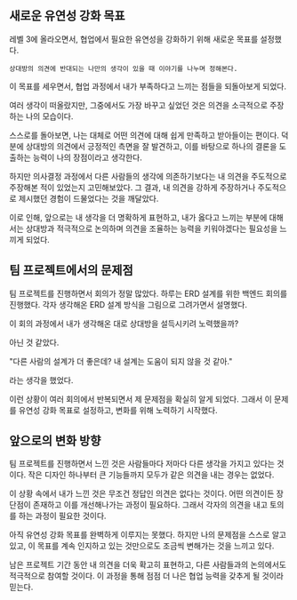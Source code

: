 ## 새로운 유연성 강화 목표

레벨 3에 올라오면서, 협업에서 필요한 유연성을 강화하기 위해 새로운 목표를 설정했다.

`상대방의 의견에 반대되는 나만의 생각이 있을 때 이야기를 나누며 정해본다.`

이 목표를 세우면서, 협업 과정에서 내가 부족하다고 느끼는 점들을 되돌아보게 되었다. 

여러 생각이 떠올랐지만, 그중에서도 가장 바꾸고 싶었던 것은 의견을 소극적으로 주장하는 나의 모습이다.

스스로를 돌아보면, 나는 대체로 어떤 의견에 대해 쉽게 만족하고 받아들이는 편이다. 덕분에 상대방의 의견에서 긍정적인 측면을 잘 발견하고, 이를 바탕으로 하나의 결론을 도출하는 능력이 나의 장점이라고 생각한다.

하지만 의사결정 과정에서 다른 사람들의 생각에 의존하기보다는 내 의견을 주도적으로 주장해본 적이 있었는지 고민해보았다. 그 결과, 내 의견을 강하게 주장하거나 주도적으로 제시했던 경험이 드물었다는 것을 깨달았다.

이로 인해, 앞으로는 내 생각을 더 명확하게 표현하고, 내가 옳다고 느끼는 부분에 대해서는 상대방과 적극적으로 논의하며 의견을 조율하는 능력을 키워야겠다는 필요성을 느끼게 되었다.

## 팀 프로젝트에서의 문제점

팀 프로젝트를 진행하면서 회의가 정말 많았다. 하루는 ERD 설계를 위한 백엔드 회의를 진행했다. 각자 생각해온 ERD 설계 방식을 그림으로 그려가면서 설명했다.

이 회의 과정에서 내가 생각해온 대로 상대방을 설득시키려 노력했을까?

아닌 것 같았다.

"다른 사람의 설계가 더 좋은데? 내 설계는 도움이 되지 않을 것 같아."

라는 생각을 했었다.

이런 상황이 여러 회의에서 반복되면서 제 문제점을 확실히 알게 되었다. 그래서 이 문제를 유연성 강화 목표로 설정하고, 변화를 위해 노력하기 시작했다.

## 앞으로의 변화 방향

팀 프로젝트를 진행하면서 느낀 것은 사람들마다 저마다 다른 생각을 가지고 있다는 것이다. 작은 디자인 하나부터 큰 기능들까지 모두가 같은 의견을 내는 경우는 없었다.

이 상황 속에서 내가 느낀 것은 무조건 정답인 의견은 없다는 것이다. 어떤 의견이든 장단점이 존재하고 이를 개선해나가는 과정이 필요하다. 그래서 각자의 의견을 내고 토의를 하는 과정이 필요한 것이다.

아직 유연성 강화 목표를 완벽하게 이루지는 못했다. 하지만 나의 문제점을 스스로 알고 있고, 이 목표를 계속 인지하고 있는 것만으로도 조금씩 변해가는 것을 느끼고 있다.

남은 프로젝트 기간 동안 내 의견을 더욱 확고히 표현하고, 다른 사람들과의 논의에서도 적극적으로 참여할 것이다. 이 과정을 통해 점점 더 나은 협업 능력을 갖추게 될 것이라 믿는다.
